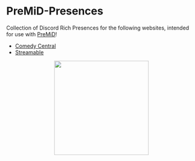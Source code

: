 # PreMiD-Presences

Collection of Discord Rich Presences for the following websites, intended for use with [PreMiD](https://github.com/PreMiD/PreMiD)!

- [Comedy Central](https://premid.app/store/presences/Comedy%20Central)
- [Streamable](https://premid.app/store/presences/Streamable)

<p align="center">
    <img src="https://i.imgur.com/W37Sh4n.png" width="250px" draggable="false">
</p>

